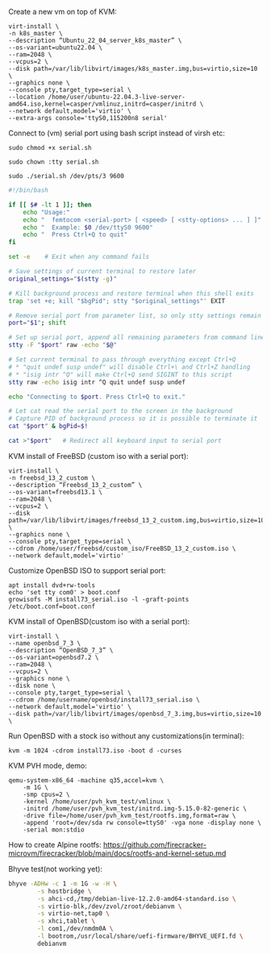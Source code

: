 Create a new vm on top of KVM:

```
virt-install \
-n k8s_master \
--description “Ubuntu_22_04_server_k8s_master” \
--os-variant=ubuntu22.04 \
--ram=2048 \
--vcpus=2 \
--disk path=/var/lib/libvirt/images/k8s_master.img,bus=virtio,size=10 \
--graphics none \
--console pty,target_type=serial \
--location /home/user/ubuntu-22.04.3-live-server-amd64.iso,kernel=casper/vmlinuz,initrd=casper/initrd \
--network default,model='virtio' \
--extra-args console='ttyS0,115200n8 serial'
```


Connect to (vm) serial port using bash script instead of virsh etc:

```sudo chmod +x serial.sh```

```sudo chown :tty serial.sh```

```sudo ./serial.sh /dev/pts/3 9600```

```bash
#!/bin/bash

if [[ $# -lt 1 ]]; then
    echo "Usage:"
    echo "  femtocom <serial-port> [ <speed> [ <stty-options> ... ] ]"
    echo "  Example: $0 /dev/ttyS0 9600"
    echo "  Press Ctrl+Q to quit"
fi

set -e    # Exit when any command fails

# Save settings of current terminal to restore later
original_settings="$(stty -g)"

# Kill background process and restore terminal when this shell exits
trap 'set +e; kill "$bgPid"; stty "$original_settings"' EXIT

# Remove serial port from parameter list, so only stty settings remain
port="$1"; shift

# Set up serial port, append all remaining parameters from command line
stty -F "$port" raw -echo "$@"

# Set current terminal to pass through everything except Ctrl+Q
# * "quit undef susp undef" will disable Ctrl+\ and Ctrl+Z handling
# * "isig intr ^Q" will make Ctrl+Q send SIGINT to this script
stty raw -echo isig intr ^Q quit undef susp undef

echo "Connecting to $port. Press Ctrl+Q to exit."

# Let cat read the serial port to the screen in the background
# Capture PID of background process so it is possible to terminate it
cat "$port" & bgPid=$!

cat >"$port"   # Redirect all keyboard input to serial port

```

KVM install of FreeBSD (custom iso with a serial port):

```
virt-install \
-n freebsd_13_2_custom \
--description “Freebsd_13_2_custom” \
--os-variant=freebsd13.1 \
--ram=2048 \
--vcpus=2 \
--disk path=/var/lib/libvirt/images/freebsd_13_2_custom.img,bus=virtio,size=10 \
--graphics none \
--console pty,target_type=serial \
--cdrom /home/user/freebsd/custom_iso/FreeBSD_13_2_custom.iso \
--network default,model='virtio'
```

Customize OpenBSD ISO to support serial port:

```
apt install dvd+rw-tools
echo 'set tty com0' > boot.conf
growisofs -M install73_serial.iso -l -graft-points /etc/boot.conf=boot.conf
```

KVM install of OpenBSD(custom iso with a serial port):

```
virt-install \
--name openbsd_7_3 \
--description “OpenBSD_7_3” \
--os-variant=openbsd7.2 \
--ram=2048 \
--vcpus=2 \
--graphics none \
--disk none \
--console pty,target_type=serial \
--cdrom /home/username/openbsd/install73_serial.iso \
--network default,model='virtio' \
--disk path=/var/lib/libvirt/images/openbsd_7_3.img,bus=virtio,size=10 \
```

Run OpenBSD with a stock iso without any customizations(in terminal):

```kvm -m 1024 -cdrom install73.iso -boot d -curses```

KVM PVH mode, demo:

```
qemu-system-x86_64 -machine q35,accel=kvm \
    -m 1G \
    -smp cpus=2 \
    -kernel /home/user/pvh_kvm_test/vmlinux \
    -initrd /home/user/pvh_kvm_test/initrd.img-5.15.0-82-generic \
    -drive file=/home/user/pvh_kvm_test/rootfs.img,format=raw \
    -append 'root=/dev/sda rw console=ttyS0' -vga none -display none \
    -serial mon:stdio
```

How to create Alpine rootfs: https://github.com/firecracker-microvm/firecracker/blob/main/docs/rootfs-and-kernel-setup.md


Bhyve test(not working yet):

```bash
bhyve -ADHw -c 1 -m 1G -w -H \
        -s hostbridge \
        -s ahci-cd,/tmp/debian-live-12.2.0-amd64-standard.iso \
        -s virtio-blk,/dev/zvol/zroot/debianvm \
        -s virtio-net,tap0 \
        -s xhci,tablet \
        -l com1,/dev/nmdm0A \
        -l bootrom,/usr/local/share/uefi-firmware/BHYVE_UEFI.fd \
        debianvm
```
